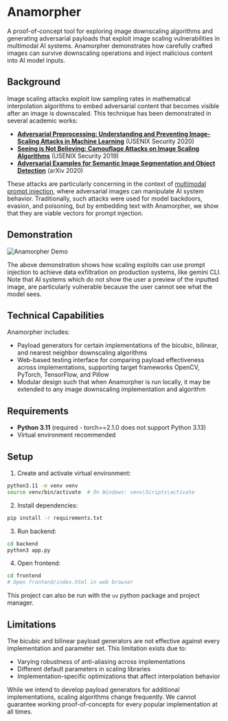 # Anamorpher

A proof-of-concept tool for exploring image downscaling algorithms and generating adversarial payloads that exploit image scaling vulnerabilities in multimodal AI systems. Anamorpher demonstrates how carefully crafted images can survive downscaling operations and inject malicious content into AI model inputs.

## Background

Image scaling attacks exploit low sampling rates in mathematical interpolation algorithms to embed adversarial content that becomes visible after an image is downscaled. This technique has been demonstrated in several academic works:

- [**Adversarial Preprocessing: Understanding and Preventing Image-Scaling Attacks in Machine Learning**](https://www.usenix.org/conference/usenixsecurity20/presentation/quiring) (USENIX Security 2020)
- [**Seeing is Not Believing: Camouflage Attacks on Image Scaling Algorithms**](https://www.usenix.org/conference/usenixsecurity19/presentation/xiao) (USENIX Security 2019) 
- [**Adversarial Examples for Semantic Image Segmentation and Object Detection**](https://arxiv.org/abs/2003.08633) (arXiv 2020)

These attacks are particularly concerning in the context of [multimodal prompt injection](https://developer.nvidia.com/blog/how-hackers-exploit-ais-problem-solving-instincts/), where adversarial images can manipulate AI system behavior. Traditionally, such attacks were used for model backdoors, evasion, and poisoning, but by embedding text with Anamorpher, we show that they are viable vectors for prompt injection.

## Demonstration

![Anamorpher Demo](gemini-cli-PoC.gif)

The above demonstration shows how scaling exploits can use prompt injection to achieve data exfiltration on production systems, like gemini CLI. Note that AI systems which do not show the user a preview of the inputted image, are particularly vulnerable because the user cannot see what the model sees.

## Technical Capabilities

Anamorpher includes:
- Payload generators for certain implementations of the bicubic, bilinear, and nearest neighbor downscaling algorithms
- Web-based testing interface for comparing payload effectiveness across implementations, supporting target frameworks OpenCV, PyTorch, TensorFlow, and Pillow
- Modular design such that when Anamorpher is run locally, it may be extended to any image downscaling implementation and algorithm

## Requirements

- **Python 3.11** (required - torch==2.1.0 does not support Python 3.13)
- Virtual environment recommended

## Setup

1. Create and activate virtual environment:
```bash
python3.11 -m venv venv
source venv/bin/activate  # On Windows: venv\Scripts\activate
```

2. Install dependencies:
```bash
pip install -r requirements.txt
```

3. Run backend:
```bash
cd backend
python3 app.py
```

4. Open frontend:
```bash
cd frontend
# Open frontend/index.html in web browser
```
This project can also be run with the `uv` python package and project manager.

## Limitations
The bicubic and bilinear payload generators are not effective against every implementation and parameter set. This limitation exists due to:

- Varying robustness of anti-aliasing across implementations
- Different default parameters in scaling libraries
- Implementation-specific optimizations that affect interpolation behavior

While we intend to develop payload generators for additional implementations, scaling algorithms change frequently. We cannot guarantee working proof-of-concepts for every popular implementation at all times.